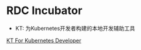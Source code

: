 # RDC Incubator

- KT: 为Kubernetes开发者构建的本地开发辅助工具

[KT For Kubernetes Developer](https://rdc-incubator.github.io/kt-docs/#/zh-cn/)